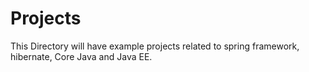 Projects
=================
This Directory will have example projects related to spring framework, hibernate, Core Java and Java EE.
